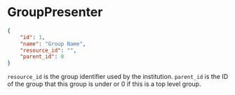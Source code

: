 # GroupPresenter

```json
{
    "id": 1,
    "name": "Group Name",
    "resource_id": "",
    "parent_id": 0
}
```

`resource_id` is the group identifier used by the institution.
`parent_id` is the ID of the group that this group is under or 0 if this is a top level group.
